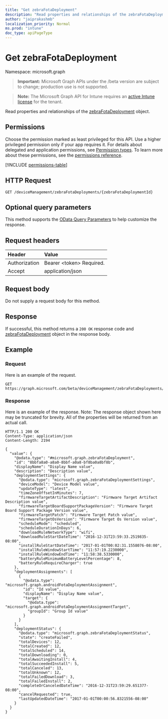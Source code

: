 ```yaml
---
title: "Get zebraFotaDeployment"
description: "Read properties and relationships of the zebraFotaDeployment object."
author: "jaiprakashmb"
localization_priority: Normal
ms.prod: "intune"
doc_type: apiPageType
---
```


# Get zebraFotaDeployment

Namespace: microsoft.graph

> **Important:** Microsoft Graph APIs under the /beta version are subject to change; production use is not supported.

> **Note:** The Microsoft Graph API for Intune requires an [active Intune license](https://go.microsoft.com/fwlink/?linkid=839381) for the tenant.

Read properties and relationships of the [zebraFotaDeployment](../resources/intune-androidfotaservice-zebrafotadeployment.md) object.

## Permissions
Choose the permission marked as least privileged for this API. Use a higher privileged permission only if your app requires it. For details about delegated and application permissions, see [Permission types](/graph/permissions-overview#permission-types). To learn more about these permissions, see the [permissions reference](/graph/permissions-reference).

<!-- { "blockType": "permissions", "name": "intune_androidfotaservice_zebrafotadeployment_get" } -->
[!INCLUDE [permissions-table](../includes/permissions/intune-androidfotaservice-zebrafotadeployment-get-permissions.md)]

## HTTP Request
<!-- {
  "blockType": "ignored"
}
-->
``` http
GET /deviceManagement/zebraFotaDeployments/{zebraFotaDeploymentId}
```

## Optional query parameters
This method supports the [OData Query Parameters](/graph/query-parameters) to help customize the response.

## Request headers
|Header|Value|
|:---|:---|
|Authorization|Bearer &lt;token&gt; Required.|
|Accept|application/json|

## Request body
Do not supply a request body for this method.

## Response
If successful, this method returns a `200 OK` response code and [zebraFotaDeployment](../resources/intune-androidfotaservice-zebrafotadeployment.md) object in the response body.

## Example

### Request
Here is an example of the request.
``` http
GET https://graph.microsoft.com/beta/deviceManagement/zebraFotaDeployments/{zebraFotaDeploymentId}
```

### Response
Here is an example of the response. Note: The response object shown here may be truncated for brevity. All of the properties will be returned from an actual call.
``` http
HTTP/1.1 200 OK
Content-Type: application/json
Content-Length: 2194

{
  "value": {
    "@odata.type": "#microsoft.graph.zebraFotaDeployment",
    "id": "8bbfa8a0-a8a0-8bbf-a0a8-bf8ba0a8bf8b",
    "displayName": "Display Name value",
    "description": "Description value",
    "deploymentSettings": {
      "@odata.type": "microsoft.graph.zebraFotaDeploymentSettings",
      "deviceModel": "Device Model value",
      "updateType": "latest",
      "timeZoneOffsetInMinutes": 7,
      "firmwareTargetArtifactDescription": "Firmware Target Artifact Description value",
      "firmwareTargetBoardSupportPackageVersion": "Firmware Target Board Support Package Version value",
      "firmwareTargetPatch": "Firmware Target Patch value",
      "firmwareTargetOsVersion": "Firmware Target Os Version value",
      "scheduleMode": "scheduled",
      "scheduleDurationInDays": 6,
      "downloadRuleNetworkType": "wifi",
      "downloadRuleStartDateTime": "2016-12-31T23:59:33.2519835-08:00",
      "installRuleStartDateTime": "2017-01-01T00:02:31.1558076-08:00",
      "installRuleWindowStartTime": "11:57:19.2230000",
      "installRuleWindowEndTime": "11:58:38.5330000",
      "batteryRuleMinimumBatteryLevelPercentage": 8,
      "batteryRuleRequireCharger": true
    },
    "deploymentAssignments": [
      {
        "@odata.type": "microsoft.graph.androidFotaDeploymentAssignment",
        "id": "Id value",
        "displayName": "Display Name value",
        "target": {
          "@odata.type": "microsoft.graph.androidFotaDeploymentAssignmentTarget",
          "groupId": "Group Id value"
        }
      }
    ],
    "deploymentStatus": {
      "@odata.type": "microsoft.graph.zebraFotaDeploymentStatus",
      "state": "createFailed",
      "totalDevices": 12,
      "totalCreated": 12,
      "totalScheduled": 14,
      "totalDownloading": 0,
      "totalAwaitingInstall": 4,
      "totalSucceededInstall": 5,
      "totalCanceled": 13,
      "totalUnknown": 12,
      "totalFailedDownload": 3,
      "totalFailedInstall": 2,
      "completeOrCanceledDateTime": "2016-12-31T23:59:29.651377-08:00",
      "cancelRequested": true,
      "lastUpdatedDateTime": "2017-01-01T00:00:56.8321556-08:00"
    }
  }
}
```

